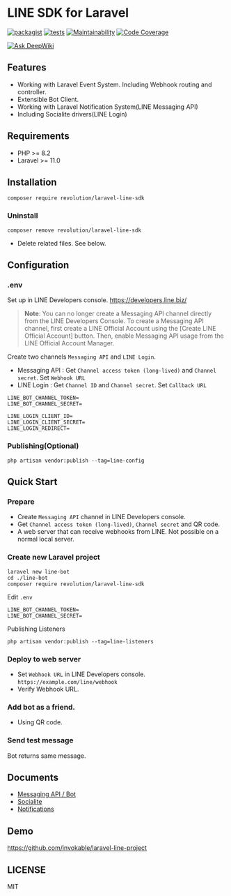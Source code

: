 # LINE SDK for Laravel

[![packagist](https://badgen.net/packagist/v/revolution/laravel-line-sdk)](https://packagist.org/packages/revolution/laravel-line-sdk)
[![tests](https://github.com/invokable/laravel-line-sdk/actions/workflows/tests.yml/badge.svg)](https://github.com/invokable/laravel-line-sdk/actions/workflows/tests.yml)
[![Maintainability](https://qlty.sh/badges/937e8320-9fb3-4cda-bc1b-bd6325325f25/maintainability.svg)](https://qlty.sh/gh/invokable/projects/laravel-line-sdk)
[![Code Coverage](https://qlty.sh/badges/937e8320-9fb3-4cda-bc1b-bd6325325f25/test_coverage.svg)](https://qlty.sh/gh/invokable/projects/laravel-line-sdk)

[![Ask DeepWiki](https://deepwiki.com/badge.svg)](https://deepwiki.com/invokable/laravel-line-sdk)

## Features
- Working with Laravel Event System. Including Webhook routing and controller.
- Extensible Bot Client.
- Working with Laravel Notification System(LINE Messaging API)
- Including Socialite drivers(LINE Login)

## Requirements
- PHP >= 8.2
- Laravel >= 11.0

## Installation

```
composer require revolution/laravel-line-sdk
```

### Uninstall
```shell
composer remove revolution/laravel-line-sdk
```

- Delete related files. See below.

## Configuration

### .env
Set up in LINE Developers console.
https://developers.line.biz/

> **Note**: You can no longer create a Messaging API channel directly from the LINE Developers Console.
To create a Messaging API channel, first create a LINE Official Account using the [Create LINE Official Account] button. Then, enable Messaging API usage from the LINE Official Account Manager.

Create two channels `Messaging API` and `LINE Login`.

- Messaging API : Get `Channel access token (long-lived)` and `Channel secret`. Set `Webhook URL`
- LINE Login : Get `Channel ID` and `Channel secret`. Set `Callback URL`

```
LINE_BOT_CHANNEL_TOKEN=
LINE_BOT_CHANNEL_SECRET=

LINE_LOGIN_CLIENT_ID=
LINE_LOGIN_CLIENT_SECRET=
LINE_LOGIN_REDIRECT=
```

### Publishing(Optional)

```
php artisan vendor:publish --tag=line-config
```

## Quick Start

### Prepare
- Create `Messaging API` channel in LINE Developers console.
- Get `Channel access token (long-lived)`, `Channel secret` and QR code.
- A web server that can receive webhooks from LINE. Not possible on a normal local server.

### Create new Laravel project
```
laravel new line-bot
cd ./line-bot
composer require revolution/laravel-line-sdk
```

Edit `.env`

```
LINE_BOT_CHANNEL_TOKEN=
LINE_BOT_CHANNEL_SECRET=
```

Publishing Listeners
```
php artisan vendor:publish --tag=line-listeners
```

### Deploy to web server
- Set `Webhook URL` in LINE Developers console. `https://example.com/line/webhook`
- Verify Webhook URL.

### Add bot as a friend.
- Using QR code.

### Send test message
Bot returns same message.

## Documents
- [Messaging API / Bot](./docs/bot.md)
- [Socialite](./docs/socialite.md)
- [Notifications](./docs/notification.md)

## Demo
https://github.com/invokable/laravel-line-project

## LICENSE
MIT
